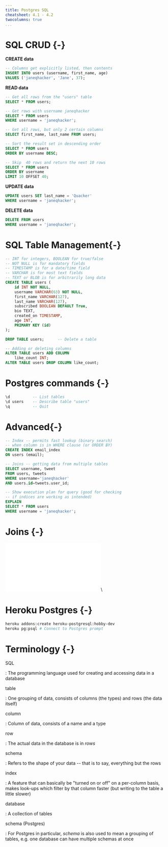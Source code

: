 ```yaml
---
title: Postgres SQL
cheatsheet: 4.1 - 4.2
twocolumns: true
...
```



# SQL CRUD {-}

**CREATE data**

```SQL
-- Columns get explicitly listed, then contents
INSERT INTO users (username, first_name, age)
VALUES ('janeqhacker', 'Jane', 37);
```

**READ data**

```SQL
-- Get all rows from the "users" table
SELECT * FROM users;

-- Get rows with username janeqhacker
SELECT * FROM users
WHERE username = 'janeqhacker';

-- Get all rows, but only 2 certain columns
SELECT first_name, last_name FROM users;

-- Sort the result set in descending order
SELECT * FROM users
ORDER BY username DESC;

-- Skip  40 rows and return the next 10 rows
SELECT * FROM users
ORDER BY username
LIMIT 10 OFFSET 40;
```


**UPDATE data**

```SQL
UPDATE users SET last_name = 'Quacker'
WHERE username = 'janeqhacker';
```


**DELETE data**

```SQL
DELETE FROM users
WHERE username = 'janeqhacker';
```

# SQL Table Management{-}

```SQL
-- INT for integers, BOOLEAN for true/false
-- NOT NULL is for mandatory fields
-- TIMESTAMP is for a date/time field
-- VARCHAR is for most text fields
-- TEXT or BLOB is for arbitrarily long data
CREATE TABLE users (
    id INT NOT NULL,
    username VARCHAR(63) NOT NULL,
    first_name VARCHAR(127),
    last_name VARCHAR(127),
    subscribed BOOLEAN DEFAULT True,
    bio TEXT,
    created_on TIMESTAMP,
    age INT,
    PRIMARY KEY (id)
);

DROP TABLE users;      -- Delete a table

-- Adding or deleting columns
ALTER TABLE users ADD COLUMN 
    like_count INT;
ALTER TABLE users DROP COLUMN like_count;
```


# Postgres commands {-}

```SQL
\d          -- List tables
\d users    -- Describe table "users"
\q          -- Quit 
```


# Advanced{-}


```SQL
-- Index -- permits fast lookup (binary search)
-- when column is in WHERE clause (or ORDER BY)
CREATE INDEX email_index
ON users (email);

-- Joins -- getting data from multiple tables
SELECT username, tweet
FROM users, tweets 
WHERE username='janeqhacker'
AND users.id=tweets.user_id;

-- Show execution plan for query (good for checking
-- if indices are working as intended)
EXPLAIN
SELECT * FROM users
WHERE username = 'janeqhacker';
```



# Joins {-}

![Joins](./kickstart-backend/images/joins.pdf)\ 


<!--
Example textual description for `users` (the *left table*) and `tweets` (the
*right table*) as below:

LEFT JOIN

:   Include all users, exclude anonymous tweets

RIGHT JOIN
:   Exclude tweetless users, include anonymous tweets

INNER JOIN

:   Exclude tweetless users, exclude anonymous tweets.

FULL OUTER JOIN

:   Include tweetless users, include anonymous tweets
-->

# Heroku Postgres {-}

```bash
heroku addons:create heroku-postgresql:hobby-dev
heroku pg:psql # Connect to Postgres prompt
```

<!--
Example textual description for `users` (the *left table*) and `tweets` (the
*right table*) as below:


LEFT JOIN

:   Include all users, exclude anonymous tweets

RIGHT JOIN
:   Exclude tweetless users, include anonymous tweets

INNER JOIN

:   Exclude tweetless users, exclude anonymous tweets.

FULL OUTER JOIN

:   Include tweetless users, include anonymous tweets
-->


# Terminology {-}

SQL

:   The programming language used for creating and accessing data in a database



table

:   One grouping of data, consists of columns (the types) and rows (the data
itself)


column

:   Column of data, consists of a name and a type


row

:   The actual data in the database is in *rows*


schema

:   Refers to the shape of your data -- that is to say, everything but the rows


index

:   A feature that can basically be "turned on or off" on a per-column basis,
makes look-ups which filter by that column faster (but writing to the table a
little slower)


database

:   A collection of tables


schema (Postgres)

:    For Postgres in particular, *schema* is also used to mean a grouping of
tables, e.g. one database can have multiple schemas at once



